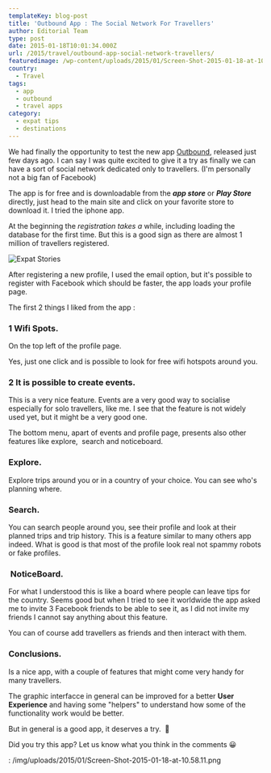 ```yaml
---
templateKey: blog-post
title: 'Outbound App : The Social Network For Travellers'
author: Editorial Team
type: post
date: 2015-01-18T10:01:34.000Z
url: /2015/travel/outbound-app-social-network-travellers/
featuredimage: /wp-content/uploads/2015/01/Screen-Shot-2015-01-18-at-10.58.11.png
country:
  - Travel
tags:
  - app
  - outbound
  - travel apps
category:
  - expat tips
  - destinations
---
```


We had finally the opportunity to test the new app <a href="https://www.outboundapp.org"  target="_blank" rel="noopener noreferrer">Outbound</a>, released just few days ago. I can say I was quite excited to give it a try as finally we can have a sort of social network dedicated only to travellers. (I'm personally not a big fan of Facebook)

The app is for free and is downloadable from the _**app store**_ or _**Play Store**_ directly, just head to the main site and click on your favorite store to download it. I tried the iphone app.

At the beginning the _registration takes a_ while, including loading the database for the first time. But this is a good sign as there are almost 1 million of travellers registered.

![Expat Stories](/img/uploads/2015/01/Screen-Shot-2015-01-18-at-10.58.11.png)

After registering a new profile, I used the email option, but it's possible to register with Facebook which should be faster, the app loads your profile page.

The first 2 things I liked from the app :

### 1 Wifi Spots.

On the top left of the profile page.

Yes, just one click and is possible to look for free wifi hotspots around you.

### 2 It is possible to create events.

This is a very nice feature. Events are a very good way to socialise especially for solo travellers, like me. I see that the feature is not widely used yet, but it might be a very good one.

The bottom menu, apart of events and profile page, presents also other features like explore,  search and noticeboard.

### Explore.

Explore trips around you or in a country of your choice. You can see who's planning where.

### Search.

You can search people around you, see their profile and look at their planned trips and trip history. This is a feature similar to many others app indeed. What is good is that most of the profile look real not spammy robots or fake profiles.

###  NoticeBoard.

For what I understood this is like a board where people can leave tips for the country. Seems good but when I tried to see it worldwide the app asked me to invite 3 Facebook friends to be able to see it, as I did not invite my friends I cannot say anything about this feature.

You can of course add travellers as friends and then interact with them.

### Conclusions.

Is a nice app, with a couple of features that might come very handy for many travellers.

The graphic interfacce in general can be improved for a better **User Experience** and having some "helpers" to understand how some of the functionality work would be better.

But in general is a good app, it deserves a try.  🙂

Did you try this app? Let us know what you think in the comments 😀

: /img/uploads/2015/01/Screen-Shot-2015-01-18-at-10.58.11.png
